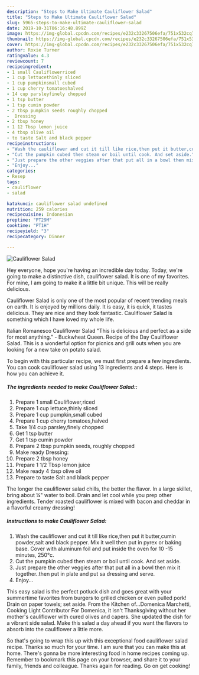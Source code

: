 ```yaml
---
description: "Steps to Make Ultimate Cauliflower Salad"
title: "Steps to Make Ultimate Cauliflower Salad"
slug: 5965-steps-to-make-ultimate-cauliflower-salad
date: 2019-10-31T06:16:48.899Z
image: https://img-global.cpcdn.com/recipes/e232c33267506efa/751x532cq70/cauliflower-salad-recipe-main-photo.jpg
thumbnail: https://img-global.cpcdn.com/recipes/e232c33267506efa/751x532cq70/cauliflower-salad-recipe-main-photo.jpg
cover: https://img-global.cpcdn.com/recipes/e232c33267506efa/751x532cq70/cauliflower-salad-recipe-main-photo.jpg
author: Roxie Turner
ratingvalue: 4.3
reviewcount: 7
recipeingredient:
- 1 small Cauliflowerriced
- 1 cup lettucethinly sliced
- 1 cup pumpkinsmall cubed
- 1 cup cherry tomatoeshalved
- 14 cup parsleyfinely chopped
- 1 tsp butter
- 1 tsp cumin powder
- 2 tbsp pumpkin seeds roughly chopped
-  Dressing
- 2 tbsp honey
- 1 12 Tbsp lemon juice
- 4 tbsp olive oil
- to taste Salt and black pepper
recipeinstructions:
- "Wash the cauliflower and cut it till like rice,then put it butter,cumin powder,salt and black pepper. Mix it well then put in pyrex or baking base. Cover with aluminum foil and put inside the oven for 10 -15 minutes, 250°c."
- "Cut the pumpkin cubed then steam or boil until cook. And set aside."
- "Just prepare the other veggies after that put all in a bowl then mix it together..then put in plate and put sa dressing and serve."
- "Enjoy..."
categories:
- Resep
tags:
- cauliflower
- salad

katakunci: cauliflower salad undefined
nutrition: 259 calories
recipecuisine: Indonesian
preptime: "PT29M"
cooktime: "PT1H"
recipeyield: "3"
recipecategory: Dinner

---
```



![Cauliflower Salad](https://img-global.cpcdn.com/recipes/e232c33267506efa/751x532cq70/cauliflower-salad-recipe-main-photo.jpg)

Hey everyone, hope you're having an incredible day today. Today, we're going to make a distinctive dish, cauliflower salad. It is one of my favorites. For mine, I am going to make it a little bit unique. This will be really delicious.

Cauliflower Salad is only one of the most popular of recent trending meals on earth. It is enjoyed by millions daily. It is easy, it is quick, it tastes delicious. They are nice and they look fantastic. Cauliflower Salad is something which I have loved my whole life.

Italian Romanesco Cauliflower Salad &#34;This is delicious and perfect as a side for most anything.&#34; - Buckwheat Queen. Recipe of the Day Cauliflower Salad. This is a wonderful option for picnics and grill outs when you are looking for a new take on potato salad.


To begin with this particular recipe, we must first prepare a few ingredients. You can cook cauliflower salad using 13 ingredients and 4 steps. Here is how you can achieve it.

##### The ingredients needed to make Cauliflower Salad::

1. Prepare 1 small Cauliflower,riced
1. Prepare 1 cup lettuce,thinly sliced
1. Prepare 1 cup pumpkin,small cubed
1. Prepare 1 cup cherry tomatoes,halved
1. Take 1/4 cup parsley,finely chopped
1. Get 1 tsp butter
1. Get 1 tsp cumin powder
1. Prepare 2 tbsp pumpkin seeds, roughly chopped
1. Make ready  Dressing:
1. Prepare 2 tbsp honey
1. Prepare 1 1/2 Tbsp lemon juice
1. Make ready 4 tbsp olive oil
1. Prepare to taste Salt and black pepper


The longer the cauliflower salad chills, the better the flavor. In a large skillet, bring about ¼&#34; water to boil. Drain and let cool while you prep other ingredients. Tender roasted cauliflower is mixed with bacon and cheddar in a flavorful creamy dressing! 

##### Instructions to make Cauliflower Salad:

1. Wash the cauliflower and cut it till like rice,then put it butter,cumin powder,salt and black pepper. Mix it well then put in pyrex or baking base. Cover with aluminum foil and put inside the oven for 10 -15 minutes, 250°c.
1. Cut the pumpkin cubed then steam or boil until cook. And set aside.
1. Just prepare the other veggies after that put all in a bowl then mix it together..then put in plate and put sa dressing and serve.
1. Enjoy...


This easy salad is the perfect potluck dish and goes great with your summertime favorites from burgers to grilled chicken or even pulled pork! Drain on paper towels; set aside. From the Kitchen of…Domenica Marchetti, Cooking Light Contributor For Domenica, it isn&#39;t Thanksgiving without her mother&#39;s cauliflower with cured olives and capers. She updated the dish for a vibrant side salad. Make this salad a day ahead if you want the flavors to absorb into the cauliflower a little more. 

So that's going to wrap this up with this exceptional food cauliflower salad recipe. Thanks so much for your time. I am sure that you can make this at home. There's gonna be more interesting food in home recipes coming up. Remember to bookmark this page on your browser, and share it to your family, friends and colleague. Thanks again for reading. Go on get cooking!
